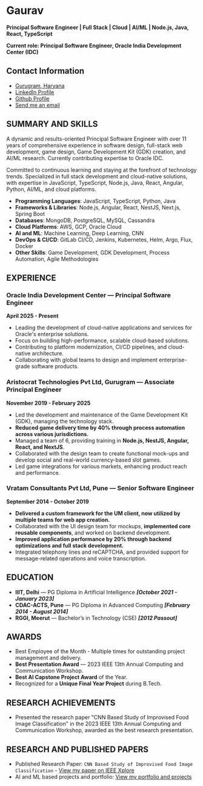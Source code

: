 
# Gaurav

**Principal Software Engineer | Full Stack | Cloud | AI/ML | Node.js, Java, React, TypeScript**

**Current role: Principal Software Engineer, Oracle India Development Center (IDC)**

## Contact Information

- [Gurugram, Haryana](https://maps.app.goo.gl/Bbtaxv1gboCBJieX7)
- [LinkedIn Profile](https://www.linkedin.com/in/gaurav-mahto/)
- [Github Profile](https://github.com/gauravmahto)
- [Send me an email](mailto:gauravg227+portfolio@gmail.com)

## SUMMARY AND SKILLS

A dynamic and results-oriented Principal Software Engineer with over 11 years of comprehensive experience in software design, full-stack web development, game design, Game Development Kit (GDK) creation, and AI/ML research. Currently contributing expertise to Oracle IDC.

Committed to continuous learning and staying at the forefront of technology trends. Specialized in full stack development and cloud-native solutions, with expertise in JavaScript, TypeScript, Node.js, Java, React, Angular, Python, AI/ML, and cloud platforms.

- **Programming Languages**: JavaScript, TypeScript, Python, Java
- **Frameworks & Libraries**: Node.js, Angular, React, NestJS, Next.js, Spring Boot
- **Databases**: MongoDB, PostgreSQL, MySQL, Cassandra
- **Cloud Platforms**: AWS, GCP, Oracle Cloud
- **AI and ML**: Machine Learning, Deep Learning, CNN
- **DevOps & CI/CD**: GitLab CI/CD, Jenkins, Kubernetes, Helm, Argo, Flux, Docker
- **Other Skills**: Game Development, GDK Development, Process Automation, Agile Methodologies

## EXPERIENCE

### Oracle India Development Center — Principal Software Engineer

**April 2025 - Present**

- Leading the development of cloud-native applications and services for Oracle's enterprise solutions.
- Focus on building high-performance, scalable cloud-based solutions.
- Contributing to platform modernization, CI/CD pipelines, and cloud-native architecture.
- Collaborating with global teams to design and implement enterprise-grade software products.

### Aristocrat Technologies Pvt Ltd, Gurugram — Associate Principal Engineer

**November 2019 - February 2025**
 
- Led the development and maintenance of the Game Development Kit (GDK), managing the technology stack.
- **Reduced game delivery time by 40% through process automation across various jurisdictions.**
- Managed a team of 6, providing training in **Node.js, NestJS, Angular, React, and NextJS**.
- Collaborated with the design team to create functional mock-ups and develop social and real-world currency-based slot games.
- Led game integrations for various markets, enhancing product reach and performance.
 
### Vratam Consultants Pvt Ltd, Pune — Senior Software Engineer

**September 2014 - October 2019**
 
- **Delivered a custom framework for the UM client, now utilized by multiple teams for web app creation.**
- Collaborated with the UI design team for mockups, **implemented core reusable components**, and worked on backend development.
- **Improved application performance by 20% through backend optimizations and full stack development.**
- Integrated telephony lines and reCAPTCHA, and provided support for message-related operations and voice transcription.
 
## EDUCATION

- **IIIT, Delhi** — PG Diploma in Artificial Intelligence ***[October 2021 - January 2023]***
- **CDAC-ACTS, Pune** — PG Diploma in Advanced Computing ***[February 2014 - August 2014]***
- **RGGI, Meerut** — Bachelor’s in Technology (CSE) ***[2012 Passout]***

## AWARDS

- Best Employee of the Month - Multiple times for outstanding project management and delivery.
- **Best Presentation Award** — 2023 IEEE 13th Annual Computing and Communication Workshop.
- **Best AI Capstone Project Award** of the Year.
- Recognized for a **Unique Final Year Project** during B.Tech.

## RESEARCH ACHIEVEMENTS

- Presented the research paper "CNN Based Study of Improvised Food Image Classification" in the 2023 IEEE 13th Annual Computing and Communication Workshop, awarded as the best research presentation.

## RESEARCH AND PUBLISHED PAPERS
 
- Published Research Paper: ```CNN Based Study of Improvised Food Image Classification``` - [View my paper on IEEE Xplore](https://ieeexplore.ieee.org/document/10099066)
- AI and ML based projects and portfolio: [View my portfolio and projects](https://eportfolio.mygreatlearning.com/gaurav286)
